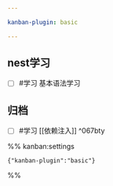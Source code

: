 ```yaml
---

kanban-plugin: basic

---
```


## nest学习

- [ ] #学习 基本语法学习

## 归档

- [ ] #学习 [[依赖注入]] ^067bty

%% kanban:settings
```
{"kanban-plugin":"basic"}
```
%%